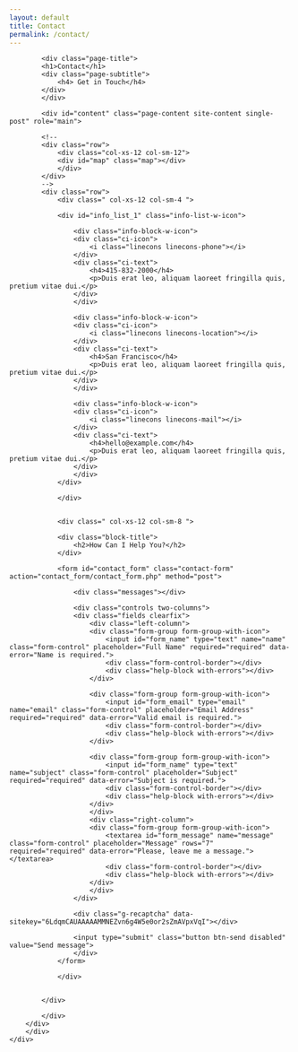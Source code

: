 ```yaml
---
layout: default
title: Contact
permalink: /contact/
---
```


<div id="main" class="site-main">
        <div id="main-content" class="single-page-content">
        <div id="primary" class="content-area">

            <div class="page-title">
            <h1>Contact</h1>
            <div class="page-subtitle">
                <h4> Get in Touch</h4>
            </div>
            </div>

            <div id="content" class="page-content site-content single-post" role="main">

            <!--
            <div class="row">
                <div class="col-xs-12 col-sm-12">
                <div id="map" class="map"></div>
                </div>
            </div>
            -->
            <div class="row">
                <div class=" col-xs-12 col-sm-4 ">
                    
                <div id="info_list_1" class="info-list-w-icon">

                    <div class="info-block-w-icon">
                    <div class="ci-icon">
                        <i class="linecons linecons-phone"></i>
                    </div>
                    <div class="ci-text">
                        <h4>415-832-2000</h4>
                        <p>Duis erat leo, aliquam laoreet fringilla quis, pretium vitae dui.</p>
                    </div>
                    </div>

                    <div class="info-block-w-icon">
                    <div class="ci-icon">
                        <i class="linecons linecons-location"></i>
                    </div>
                    <div class="ci-text">
                        <h4>San Francisco</h4>
                        <p>Duis erat leo, aliquam laoreet fringilla quis, pretium vitae dui.</p>
                    </div>
                    </div>
                    
                    <div class="info-block-w-icon">
                    <div class="ci-icon">
                        <i class="linecons linecons-mail"></i>
                    </div>
                    <div class="ci-text">
                        <h4>hello@example.com</h4>
                        <p>Duis erat leo, aliquam laoreet fringilla quis, pretium vitae dui.</p>
                    </div>
                    </div>
                </div>

                </div>


                <div class=" col-xs-12 col-sm-8 ">

                <div class="block-title">
                    <h2>How Can I Help You?</h2>
                </div>

                <form id="contact_form" class="contact-form" action="contact_form/contact_form.php" method="post">

                    <div class="messages"></div>

                    <div class="controls two-columns">
                    <div class="fields clearfix">
                        <div class="left-column">
                        <div class="form-group form-group-with-icon">
                            <input id="form_name" type="text" name="name" class="form-control" placeholder="Full Name" required="required" data-error="Name is required.">
                            <div class="form-control-border"></div>
                            <div class="help-block with-errors"></div>
                        </div>

                        <div class="form-group form-group-with-icon">
                            <input id="form_email" type="email" name="email" class="form-control" placeholder="Email Address" required="required" data-error="Valid email is required.">
                            <div class="form-control-border"></div>
                            <div class="help-block with-errors"></div>
                        </div>

                        <div class="form-group form-group-with-icon">
                            <input id="form_name" type="text" name="subject" class="form-control" placeholder="Subject" required="required" data-error="Subject is required.">
                            <div class="form-control-border"></div>
                            <div class="help-block with-errors"></div>
                        </div>
                        </div>
                        <div class="right-column">
                        <div class="form-group form-group-with-icon">
                            <textarea id="form_message" name="message" class="form-control" placeholder="Message" rows="7" required="required" data-error="Please, leave me a message."></textarea>
                            <div class="form-control-border"></div>
                            <div class="help-block with-errors"></div>
                        </div>
                        </div>
                    </div>

                    <div class="g-recaptcha" data-sitekey="6LdqmCAUAAAAAMMNEZvn6g4W5e0or2sZmAVpxVqI"></div>
    
                    <input type="submit" class="button btn-send disabled" value="Send message">
                    </div>
                </form>

                </div>


            </div>

            </div>
        </div>
        </div>
    </div>
